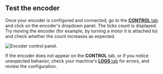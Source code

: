 ## Test the encoder

Once your encoder is configured and connected, go to the [**CONTROL** tab](/fleet/control/) and click on the encoder's dropdown panel.
The ticks count is displayed.
Try moving the encoder (for example, by turning a motor it is attached to) and check whether the count increases as expected.

![Encoder control panel.](/components/encoder/control.png)

If the encoder does not appear on the **CONTROL** tab, or if you notice unexpected behavior, check your machine's [**LOGS** tab](/cloud/machines/#logs) for errors, and review the configuration.
